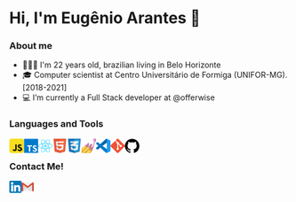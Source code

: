# Hi, I'm Eugênio Arantes 👋

### About me

- 🙋🏻‍♂️️ I'm 22 years old, brazilian living in Belo Horizonte
- 🎓️ Computer scientist at Centro Universitário de Formiga (UNIFOR-MG). [2018-2021]
- 💻️ I’m currently a Full Stack developer at @offerwise

### Languages and Tools
<img align="left" alt="JavaScript" width="26px" src="https://github.com/eugenioarantes/eugenioarantes/blob/master/icons/javascript.png" />
<img align="left" alt="Typescript" width="26px" src="https://github.com/eugenioarantes/eugenioarantes/blob/master/icons/typescript.png" />
<img align="left" alt="React" width="26px" src="https://github.com/eugenioarantes/eugenioarantes/blob/master/icons/react.png" />
<img align="left" alt="HTML5" width="26px" src="https://github.com/eugenioarantes/eugenioarantes/blob/master/icons/html5.png" />
<img align="left" alt="CSS3" width="26px" src="https://github.com/eugenioarantes/eugenioarantes/blob/master/icons/css3.png" />
<img align="left" alt="StyledComponents" width="26px" src="https://github.com/eugenioarantes/eugenioarantes/blob/master/icons/styled-components.png" />
<img align="left" alt="Visual Studio Code" width="26px" src="https://github.com/eugenioarantes/eugenioarantes/blob/master/icons/vscode.png" />
<img align="left" alt="Git" width="26px" src="https://github.com/eugenioarantes/eugenioarantes/blob/master/icons/git.png" />
<img align="left" alt="GitHub" width="26px" src="https://github.com/eugenioarantes/eugenioarantes/blob/master/icons/github.png" />

<br />

### Contact Me!
[<img align="left" alt="Eugênio Arantes | LinkedIn" width="22px" src="https://github.com/eugenioarantes/eugenioarantes/blob/master/icons/linkedin.png" />](https://www.linkedin.com/in/eugenio-junior/)
[<img align="left" alt="Eugênio Arantes | Email" width="22px" src="https://github.com/eugenioarantes/eugenioarantes/blob/master/icons/gmail.png" />](mailto:eugeniolopesarantesjunior@gmail.com)
<br />
